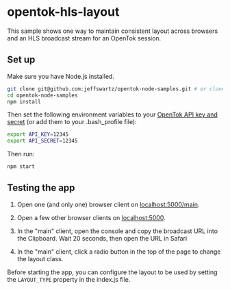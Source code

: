 # opentok-hls-layout
This sample shows one way to maintain consistent layout across browsers
and an HLS broadcast stream for an OpenTok session.

## Set up

Make sure you have Node.js installed.

```sh
git clone git@github.com:jeffswartz/opentok-node-samples.git # or clone your own fork
cd opentok-node-samples
npm install
```

Then set the following environment variables to your
[OpenTok API key and secret](https://dashboard.tokbox.com/)
(or add them to your .bash_profile file):

```sh
export API_KEY=12345
export API_SECRET=12345
```
Then run:

```sh
npm start
```

## Testing the app

1. Open one (and only one) browser client on
   [localhost:5000/main](http://localhost:5000/main).

2. Open a few other browser clients on
  [localhost:5000](http://localhost:5000).

3. In the "main" client, open the console and copy the broadcast URL into
   the Clipboard. Wait 20 seconds, then open the URL in Safari

4. In the "main" client, click a radio button in the top of the page to change
   the layout class.

Before starting the app, you can configure the layout to be used by setting
the `LAYOUT_TYPE` property in the index.js file.